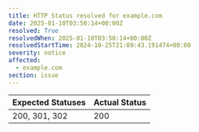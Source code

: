 ```yaml
---
title: HTTP Status resolved for example.com
date: 2025-01-10T03:50:14+00:00Z
resolved: True
resolvedWhen: 2025-01-10T03:50:14+00:00Z
resolvedStartTime: 2024-10-25T21:09:43.191474+00:00
severity: notice
affected:
  - example.com
section: issue
---
```


| Expected Statuses | Actual Status  |
|-------------------|----------------|
| 200, 301, 302 | 200 |
